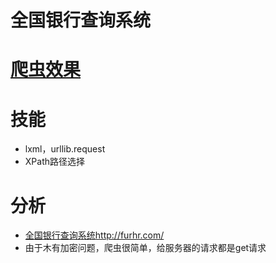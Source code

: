 # 全国银行查询系统

# [爬虫效果](https://github.com/Harrdy2018/Python3-Crawl/blob/master/National%20Bank/%E7%88%AC%E8%99%AB%E6%95%88%E6%9E%9C.txt)

# 技能
* lxml，urllib.request
* XPath路径选择

# 分析
* [全国银行查询系统](http://furhr.com/)<http://furhr.com/>
* 由于木有加密问题，爬虫很简单，给服务器的请求都是get请求
